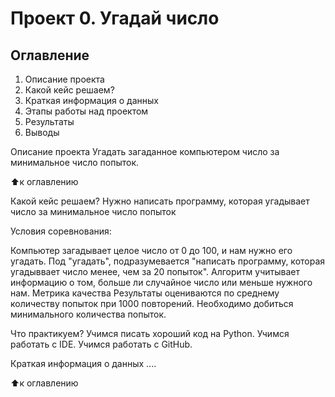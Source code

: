 # Проект 0. Угадай число

## Оглавление
1. Описание проекта
2. Какой кейс решаем?
3. Краткая информация о данных
4. Этапы работы над проектом
5. Результаты
6. Выводы

Описание проекта
Угадать загаданное компьютером число за минимальное число попыток.

⬆️к оглавлению

Какой кейс решаем?
Нужно написать программу, которая угадывает число за минимальное число попыток

Условия соревнования:

Компьютер загадывает целое число от 0 до 100, и нам нужно его угадать. Под "угадать", подразумевается "написать программу, которая угадыввает число менее, чем за 20 попыток".
Алгоритм учитывает информацию о том, больше ли случайное число или меньше нужного нам.
Метрика качества Результаты оцениваются по среднему количеству попыток при 1000 повторений. Необходимо добиться минимального количества попыток.

Что практикуем?
Учимся писать хороший код на Python.
Учимся работать с IDE.
Учимся работать с GitHub.

Краткая информация о данных
....

⬆️к оглавлению